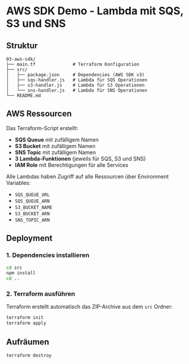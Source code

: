 # AWS SDK Demo - Lambda mit SQS, S3 und SNS

## Struktur

```
03-aws-sdk/
├── main.tf              # Terraform Konfiguration
├── src/
│   ├── package.json     # Dependencies (AWS SDK v3)
│   ├── sqs-handler.js   # Lambda für SQS Operationen
│   ├── s3-handler.js    # Lambda für S3 Operationen
│   └── sns-handler.js   # Lambda für SNS Operationen
└── README.md
```

## AWS Ressourcen

Das Terraform-Script erstellt:
- **SQS Queue** mit zufälligem Namen
- **S3 Bucket** mit zufälligem Namen
- **SNS Topic** mit zufälligem Namen
- **3 Lambda-Funktionen** (jeweils für SQS, S3 und SNS)
- **IAM Role** mit Berechtigungen für alle Services

Alle Lambdas haben Zugriff auf alle Ressourcen über Environment Variables:
- `SQS_QUEUE_URL`
- `SQS_QUEUE_ARN`
- `S3_BUCKET_NAME`
- `S3_BUCKET_ARN`
- `SNS_TOPIC_ARN`

## Deployment

### 1. Dependencies installieren

```bash
cd src
npm install
cd ..
```

### 2. Terraform ausführen

Terraform erstellt automatisch das ZIP-Archive aus dem `src` Ordner:

```bash
terraform init
terraform apply
```

## Aufräumen

```bash
terraform destroy
```
